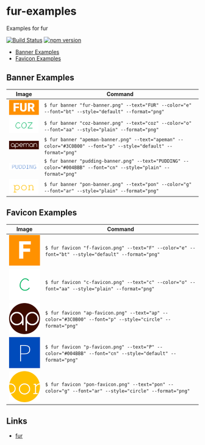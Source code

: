 fur-examples
============

Examples for fur

[![Build Status][my_travis_badge_url]][my_travis_url]
[![npm version][my_npm_budge_url]][my_npm_url]

+ [Banner Examples](#banner-examples)
+ [Favicon Examples](#favicon-examples)

<a name="banner-example"></a>

Banner Examples
------------

| Image | Command |
| ------- | ------ |
| <img src="./examples/01-fur/banner.png" width="128" /> | `$ fur banner "fur-banner.png" --text="FUR" --color="e" --font="bt" --style="default" --format="png" ` |
| <img src="./examples/02-coz/banner.png" width="128" /> | `$ fur banner "coz-banner.png" --text="coz" --color="o" --font="aa" --style="plain" --format="png" ` |
| <img src="./examples/03-apeman/banner.png" width="128" /> | `$ fur banner "apeman-banner.png" --text="apeman" --color="#3C0B00" --font="p" --style="default" --format="png" ` |
| <img src="./examples/04-pudding/banner.png" width="128" /> | `$ fur banner "pudding-banner.png" --text="PUDDING" --color="#004BBB" --font="cn" --style="plain" --format="png" ` |
| <img src="./examples/05-pon/banner.png" width="128" /> | `$ fur banner "pon-banner.png" --text="pon" --color="g" --font="ar" --style="plain" --format="png" ` |



<a name="favicon-example"></a>

Favicon Examples
------------

| Image | Command |
| ------- | ------ |
| <img src="./examples/01-fur/favicon.png" width="128" /> | `$ fur favicon "f-favicon.png" --text="F" --color="e" --font="bt" --style="default" --format="png" ` |
| <img src="./examples/02-coz/favicon.png" width="128" /> | `$ fur favicon "c-favicon.png" --text="c" --color="o" --font="aa" --style="plain" --format="png" ` |
| <img src="./examples/03-apeman/favicon.png" width="128" /> | `$ fur favicon "ap-favicon.png" --text="ap" --color="#3C0B00" --font="p" --style="circle" --format="png" ` |
| <img src="./examples/04-pudding/favicon.png" width="128" /> | `$ fur favicon "p-favicon.png" --text="P" --color="#004BBB" --font="cn" --style="default" --format="png" ` |
| <img src="./examples/05-pon/favicon.png" width="128" /> | `$ fur favicon "pon-favicon.png" --text="pon" --color="g" --font="ar" --style="circle" --format="png" ` |





<a name="links"></a>
Links
--------

+ [fur](https://github.com/fur-repo/fur)



[my_travis_url]: http://travis-ci.org/fur-repo/fur-examples
[my_travis_badge_url]: http://img.shields.io/travis/fur-repo/fur-examples.svg?style=flat
[my_npm_url]: http://www.npmjs.org/package/fur-examples
[my_npm_budge_url]: http://img.shields.io/npm/v/fur-examples.svg?style=flat
